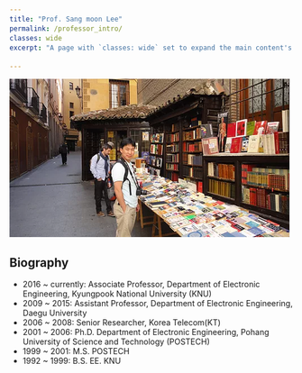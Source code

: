 ```yaml
---
title: "Prof. Sang moon Lee"
permalink: /professor_intro/
classes: wide
excerpt: "A page with `classes: wide` set to expand the main content's width."

---
```



<img src="/assets/images/professor.jpg">

## Biography

* 2016 ~ currently: Associate Professor, Department of Electronic Engineering, Kyungpook National University (KNU)
* 2009 ~ 2015: Assistant Professor, Department of Electronic Engineering, Daegu University
* 2006 ~ 2008: Senior Researcher, Korea Telecom(KT)
* 2001 ~ 2006: Ph.D. Department of Electronic Engineering, Pohang University of Science and Technology (POSTECH)
* 1999 ~ 2001: M.S. POSTECH
* 1992 ~ 1999: B.S. EE. KNU
